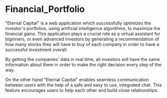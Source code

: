 # Financial_Portfolio

"Eternal Capital" is a web application which successfully optimizes the investor's portfolios, using artificial intelligence algorithms, to maximize the financial gains.
This application plays a crucial role as a virtual assistant for biginners, or even advanced investors by generating a recommendation of how many stocks they will have to buy of each company in order to have a successful investment overall.

By getting the companies' data in real time, all investors will have the same information about them in order to make the right decision every step of the way.

On the other hand "Eternal Capital" enables seamless communication between users with the help of a safe and easy to use, integrated chat. This feature encourages users to help each other and build close relationships.
